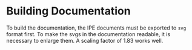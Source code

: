 # Building Documentation
To build the documentation, the IPE documents must be exported to `svg` format first.
To make the svgs in the documentation readable, it is necessary to enlarge them.
A scaling factor of 1.83 works well.
